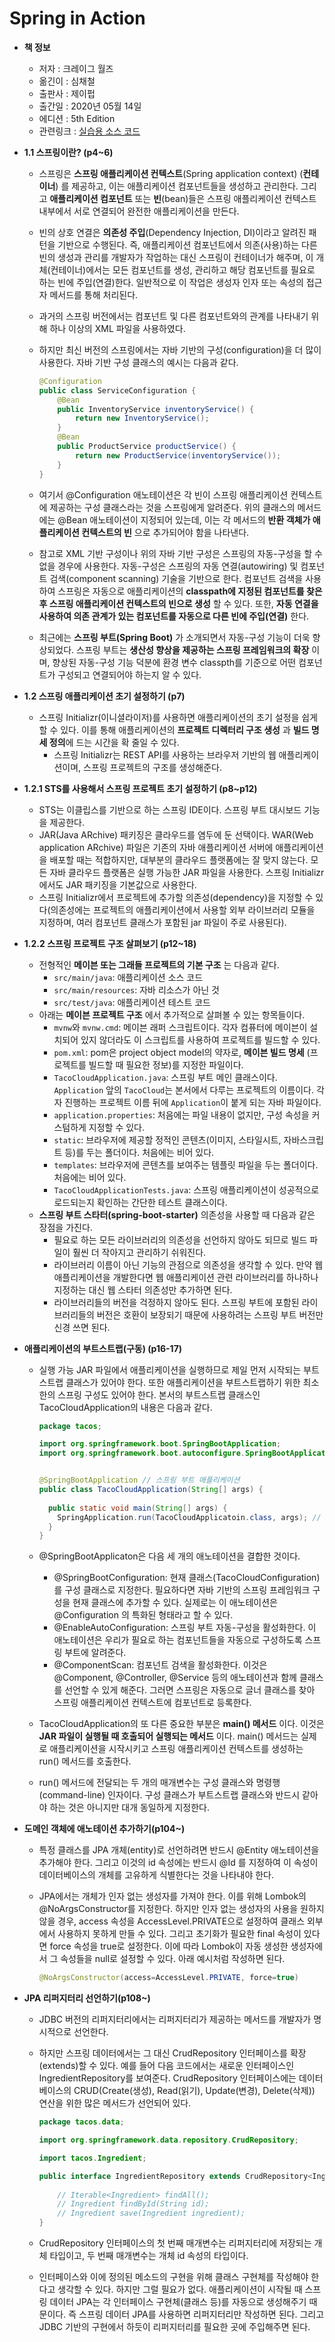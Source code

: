 # Spring in Action

- **책 정보**

  - 저자 : 크레이그 월즈
  - 옮긴이 : 심채철
  - 출판사 : 제이펍
  - 출간일 : 2020년 05월 14일
  - 에디션 : 5th Edition
  - 관련링크 :  [실습용 소스 코드](https://github.com/Jpub/SpringInAction5)

- **1.1 스프링이란? (p4~6)**

  - 스프링은 **스프링 애플리케이션 컨텍스트**(Spring application context) (**컨테이너**) 를 제공하고, 이는 애플리케이션 컴포넌트들을 생성하고 관리한다. 그리고 **애플리케이션 컴포넌트** 또는 **빈**(bean)들은 스프링 애플리케이션 컨텍스트 내부에서 서로 연결되어 완전한 애플리케이션을 만든다.

  - 빈의 상호 연결은 **의존성 주입**(Dependency Injection, DI)이라고 알려진 패턴을 기반으로 수행된다. 즉, 애플리케이션 컴포넌트에서 의존(사용)하는 다른 빈의 생성과 관리를 개발자가 작업하는 대신 스프링이 컨테이너가 해주며, 이 개체(컨테이너)에서는 모든 컴포넌트를 생성, 관리하고 해당 컴포넌트를 필요로 하는 빈에 주입(연결)한다. 일반적으로 이 작업은 생성자 인자 또는 속성의 접근자 메서드를 통해 처리된다. 

  - 과거의 스프링 버전에서는 컴포넌트 및 다른 컴포넌트와의 관계를 나타내기 위해 하나 이상의 XML 파일을 사용하였다. 

  - 하지만 최신 버전의 스프링에서는 자바 기반의 구성(configuration)을 더 많이 사용한다. 자바 기반 구성 클래스의 예시는 다음과 같다.

    ```java
    @Configuration
    public class ServiceConfiguration {
        @Bean
        public InventoryService inventoryService() {
            return new InventoryService();
        }
        @Bean
        public ProductService productService() {
            return new ProductService(inventoryService());
        }
    }
    ```

  - 여기서 @Configuration 애노테이션은 각 빈이 스프링 애플리케이션 컨텍스트에 제공하는 구성 클래스라는 것을 스프링에게 알려준다. 위의 클래스의 메서드에는 @Bean 애노테이션이 지정되어 있는데, 이는 각 메서드의 **반환 객체가 애플리케이션 컨텍스트의 빈** 으로 추가되어야 함을 나타낸다. 

  - 참고로 XML 기반 구성이나 위의 자바 기반 구성은 스프링의 자동-구성을 할 수 없을 경우에 사용한다. 자동-구성은 스프링의 자동 연결(autowiring) 및 컴포넌트 검색(component scanning) 기술을 기반으로 한다. 컴포넌트 검색을 사용하여 스프링은 자동으로 애플리케이션의 **classpath에 지정된 컴포넌트를 찾은 후 스프링 애플리케이션 컨텍스트의 빈으로 생성** 할 수 있다. 또한, **자동 연결을 사용하여 의존 관계가 있는 컴포넌트를 자동으로 다른 빈에 주입(연결)** 한다.

  - 최근에는 **스프링 부트(Spring Boot)** 가 소개되면서 자동-구성 기능이 더욱 향상되었다. 스프링 부트는 **생산성 향상을 제공하는 스프링 프레임워크의 확장** 이며, 향상된 자동-구성 기능 덕분에 환경 변수 classpth를 기준으로 어떤 컴포넌트가 구성되고 연결되어야 하는지 알 수 있다.

- **1.2 스프링 애플리케이션 초기 설정하기 (p7)**

  - 스프링 Initializr(이니셜라이저)를 사용하면 애플리케이션의 초기 설정을 쉽게 할 수 있다. 이를 통해 애플리케이션의 **프로젝트 디렉터리 구조 생성** 과  **빌드 명세 정의**에 드는 시간을 확 줄일 수 있다.
    - 스프링 Initializr는 REST API를 사용하는 브라우저 기반의 웹 애플리케이션이며, 스프링 프로젝트의 구조를 생성해준다. 

- **1.2.1 STS를 사용해서 스프링 프로젝트 초기 설정하기 (p8~p12)**

  - STS는 이클립스를 기반으로 하는 스프링 IDE이다. 스프링 부트 대시보드 기능을 제공한다.
  - JAR(Java ARchive) 패키징은 클라우드를 염두에 둔 선택이다. WAR(Web application ARchive) 파일은 기존의 자바 애플리케이션 서버에 애플리케이션을 배포할 때는 적합하지만, 대부분의 클라우드 플랫폼에는 잘 맞지 않는다. 모든 자바 클라우드 플랫폼은 실행 가능한 JAR 파일을 사용한다. 스프링 Initializr에서도 JAR 패키징을 기본값으로 사용한다.
  - 스프링 Initializr에서 프로젝트에 추가할 의존성(dependency)을 지정할 수 있다(의존성에는 프로젝트의 애플리케이션에서 사용할 외부 라이브러리 모듈을 지정하며, 여러 컴포넌트 클래스가 포함된 jar 파일이 주로 사용된다).

- **1.2.2 스프링 프로젝트 구조 살펴보기 (p12~18)**

  - 전형적인 **메이븐 또는 그래들 프로젝트의 기본 구조** 는 다음과 같다.
    - `src/main/java`: 애플리케이션 소스 코드
    - `src/main/resources`: 자바 리소스가 아닌 것
    - `src/test/java`: 애플리케이션 테스트 코드
  - 아래는 **메이븐 프로젝트 구조** 에서 추가적으로 살펴볼 수 있는 항목들이다.
    -  `mvnw`와 `mvnw.cmd`: 메이븐 래퍼 스크립트이다. 각자 컴퓨터에 메이븐이 설치되어 있지 않더라도 이 스크립트를 사용하여 프로젝트를 빌드할 수 있다.
    - `pom.xml`: pom은 project object model의 약자로, **메이븐 빌드 명세** (프로젝트를 빌드할 때 필요한 정보)를 지정한 파일이다.
    - `TacoCloudApplication.java`: 스프링 부트 메인 클래스이다. `Application` 앞의 `TacoCloud`는 본서에서 다루는 프로젝트의 이름이다. 각자 진행하는 프로젝트 이름 뒤에 `Application`이 붙게 되는 자바 파일이다. 
    - `application.properties`: 처음에는 파일 내용이 없지만, 구성 속성을 커스텀하게 지정할 수 있다.
    - `static`: 브라우저에 제공할 정적인 콘텐츠(이미지, 스타일시트, 자바스크립트 등)를 두는 폴더이다. 처음에는 비어 있다.
    - `templates`: 브라우저에 콘텐츠를 보여주는 템플릿 파일을 두는 폴더이다. 처음에는 비어 있다.
    - `TacoCloudApplicationTests.java`: 스프링 애플리케이션이 성공적으로 로드되는지 확인하는 간단한 테스트 클래스이다.
  - **스프링 부트 스타터(spring-boot-starter)**  의존성을 사용할 때 다음과 같은 장점을 가진다.
    - 필요로 하는 모든 라이브러리의 의존성을 선언하지 않아도 되므로 빌드 파일이 훨씬 더 작아지고 관리하기 쉬워진다.
    - 라이브러리 이름이 아닌 기능의 관점으로 의존성을 생각할 수 있다. 만약 웹 애플리케이션을 개발한다면 웹 애플리케이션 관련 라이브러리를 하나하나 지정하는 대신 웹 스타터 의존성만 추가하면 된다.
    - 라이브러리들의 버전을 걱정하지 않아도 된다. 스프링 부트에 포함된 라이브러리들의 버전은 호환이 보장되기 때문에 사용하려는 스프링 부트 버전만 신경 쓰면 된다.

- **애플리케이션의 부트스트랩(구동) (p16-17)**

  - 실행 가능 JAR 파일에서 애플리케이션을 실행하므로 제일 먼저 시작되는 부트스트랩 클래스가 있어야 한다. 또한 애플리케이션을 부트스트랩하기 위한 최소한의 스프링 구성도 있어야 한다. 본서의 부트스트랩 클래스인 TacoCloudApplication의 내용은 다음과 같다.

    ```java
    package tacos;
    
    import org.springframework.boot.SpringBootApplication;
    import org.springframework.boot.autoconfigure.SpringBootApplication;
    
    
    @SpringBootApplication // 스프링 부트 애플리케이션
    public class TacoCloudApplication(String[] args) {
      
      public static void main(String[] args) {
        SpringApplication.run(TacoCloudApplicatoin.class, args); // 애플리케이션을 실행한다.
      }
    }
    ```

  - @SpringBootApplicaton은 다음 세 개의 애노테이션을 결합한 것이다.

    - @SpringBootConfiguration: 현재 클래스(TacoCloudConfiguration)를 구성 클래스로 지정한다. 필요하다면 자바 기반의 스프링 프레임워크 구성을 현재 클래스에 추가할 수 있다. 실제로는 이 애노테이션은 @Configuration 의 특화된 형태라고 할 수 있다.
    - @EnableAutoConfiguration: 스프링 부트 자동-구성을 활성화한다. 이 애노테이션은 우리가 필요로 하는 컴포넌트들을 자동으로 구성하도록 스프링 부트에 알려준다.
    - @ComponentScan: 컴포넌트 검색을 활성화한다. 이것은 @Component, @Controller, @Service 등의 애노테이션과 함께 클래스를 선언할 수 있게 해준다. 그러면 스프링은 자동으로 글너 클래스를 찾아 스프링 애플리케이션 컨텍스트에 컴포넌트로 등록한다.

  - TacoCloudApplication의 또 다른 중요한 부분은 **main() 메서드** 이다. 이것은 **JAR 파일이 실행될 때 호출되어 실행되는 메서드** 이다. main() 메서드는 실제로 애플리케이션을 시작시키고 스프링 애플리케이션 컨텍스트를 생성하는 run() 메서드를 호출한다. 

  - run() 메서드에 전달되는 두 개의 매개변수는 구성 클래스와 명령행(command-line) 인자이다. 구성 클래스가 부트스트랩 클래스와 반드시 같아야 하는 것은 아니지만 대개 동일하게 지정한다.

- **도메인 객체에 애노테이션 추가하기(p104~)**

  - 특정 클래스를 JPA 개체(entity)로 선언하려면 반드시 @Entity 애노테이션을 추가해야 한다. 그리고 이것의 id 속성에는 반드시 @Id 를 지정하여 이 속성이 데이터베이스의 개체를 고유하게 식별한다는 것을 나타내야 한다. 

  - JPA에서는 개체가 인자 없는 생성자를 가져야 한다. 이를 위해 Lombok의 @NoArgsConstructor를 지정한다. 하지만 인자 없는 생성자의 사용을 원하지 않을 경우, access 속성을 AccessLevel.PRIVATE으로 설정하여 클래스 외부에서 사용하지 못하게 만들 수 있다. 그리고 초기화가 필요한 final 속성이 있다면 force 속성을 true로 설정한다. 이에 따라 Lombok이 자동 생성한 생성자에서 그 속성들을 null로 설정할 수 있다. 아래 예시처럼 작성하면 된다.

    ```java
    @NoArgsConstructor(access=AccessLevel.PRIVATE, force=true)
    ```

- **JPA 리퍼지터리 선언하기(p108~)**

  - JDBC 버전의 리퍼지터리에서는 리퍼지터리가 제공하는 메서드를 개발자가 명시적으로 선언한다.

  - 하지만 스프링 데이터에서는 그 대신 CrudRepository 인터페이스를 확장(extends)할 수 있다. 예를 들어 다음 코드에서는 새로운 인터페이스인 IngredientRepository를 보여준다. CrudRepository 인터페이스에는 데이터베이스의 CRUD(Create(생성), Read(읽기), Update(변경), Delete(삭제)) 연산을 위한 많은 메서드가 선언되어 있다. 

    ```java
    package tacos.data;
    
    import org.springframework.data.repository.CrudRepository;
    
    import tacos.Ingredient;
    
    public interface IngredientRepository extends CrudRepository<Ingredient, String> {
        
        // Iterable<Ingredient> findAll();
        // Ingredient findById(String id);
        // Ingredient save(Ingredient ingredient);
    }
    ```

  - CrudRepository 인터페이스의 첫 번째 매개변수는 리퍼지터리에 저장되는 개체 타입이고, 두 번째 매개변수는 개체 id 속성의 타입이다. 

  - 인터페이스와 이에 정의된 메소드의 구현을 위해 클래스 구현체를 작성해야 한다고 생각할 수 있다. 하지만 그럴 필요가 없다. 애플리케이션이 시작될 때 스프링 데이터 JPA는 각 인터페이스 구현체(클래스 등)를 자동으로 생성해주기 때문이다. 즉 스프링 데이터 JPA를 사용하면 리퍼지터리만 작성하면 된다. 그리고 JDBC 기반의 구현에서 하듯이 리퍼지터리를 필요한 곳에 주입해주면 된다. 
